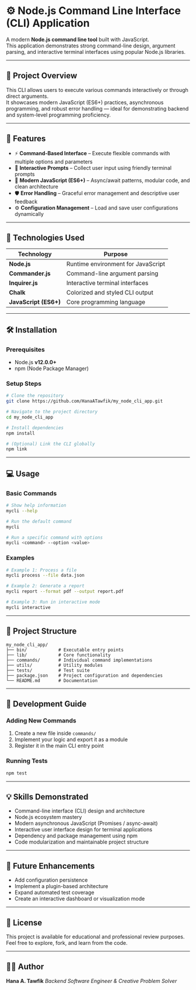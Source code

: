 # ⚙️ Node.js Command Line Interface (CLI) Application

A modern **Node.js command line tool** built with JavaScript.  
This application demonstrates strong command-line design, argument parsing, and interactive terminal interfaces using popular Node.js libraries.

---

## 🧩 Project Overview
This CLI allows users to execute various commands interactively or through direct arguments.  
It showcases modern JavaScript (ES6+) practices, asynchronous programming, and robust error handling — ideal for demonstrating backend and system-level programming proficiency.

---

## 🚀 Features
- ⚡ **Command-Based Interface** – Execute flexible commands with multiple options and parameters  
- 💬 **Interactive Prompts** – Collect user input using friendly terminal prompts  
- 🧠 **Modern JavaScript (ES6+)** – Async/await patterns, modular code, and clean architecture  
- 🛡️ **Error Handling** – Graceful error management and descriptive user feedback  
- ⚙️ **Configuration Management** – Load and save user configurations dynamically  

---

## 🧰 Technologies Used
| Technology | Purpose |
|-------------|----------|
| **Node.js** | Runtime environment for JavaScript |
| **Commander.js** | Command-line argument parsing |
| **Inquirer.js** | Interactive terminal interfaces |
| **Chalk** | Colorized and styled CLI output |
| **JavaScript (ES6+)** | Core programming language |

---

## 🛠️ Installation

### **Prerequisites**
- Node.js **v12.0.0+**
- npm (Node Package Manager)

### **Setup Steps**
```bash
# Clone the repository
git clone https://github.com/HanaATawfik/my_node_cli_app.git

# Navigate to the project directory
cd my_node_cli_app

# Install dependencies
npm install

# (Optional) Link the CLI globally
npm link
````

---

## 💻 Usage

### **Basic Commands**

```bash
# Show help information
mycli --help

# Run the default command
mycli

# Run a specific command with options
mycli <command> --option <value>
```

### **Examples**

```bash
# Example 1: Process a file
mycli process --file data.json

# Example 2: Generate a report
mycli report --format pdf --output report.pdf

# Example 3: Run in interactive mode
mycli interactive
```

---

## 🧱 Project Structure

```
my_node_cli_app/
├── bin/            # Executable entry points
├── lib/            # Core functionality
├── commands/       # Individual command implementations
├── utils/          # Utility modules
├── tests/          # Test suite
├── package.json    # Project configuration and dependencies
└── README.md       # Documentation
```

---

## 🧩 Development Guide

### **Adding New Commands**

1. Create a new file inside `commands/`
2. Implement your logic and export it as a module
3. Register it in the main CLI entry point

### **Running Tests**

```bash
npm test
```

---

## 💡 Skills Demonstrated

* Command-line interface (CLI) design and architecture
* Node.js ecosystem mastery
* Modern asynchronous JavaScript (Promises / async-await)
* Interactive user interface design for terminal applications
* Dependency and package management using npm
* Code modularization and maintainable project structure

---

## 🔮 Future Enhancements

* Add configuration persistence
* Implement a plugin-based architecture
* Expand automated test coverage
* Create an interactive dashboard or visualization mode

---

## 📜 License

This project is available for educational and professional review purposes.
Feel free to explore, fork, and learn from the code.

---

## 👩‍💻 Author

**Hana A. Tawfik**
*Backend Software Engineer & Creative Problem Solver*


